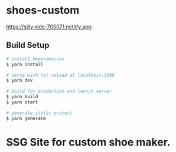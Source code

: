 # shoes-custom
https://silly-ride-705071.netlify.app
## Build Setup

```bash
# install dependencies
$ yarn install

# serve with hot reload at localhost:3000
$ yarn dev

# build for production and launch server
$ yarn build
$ yarn start

# generate static project
$ yarn generate
```

# SSG Site for custom shoe maker.
